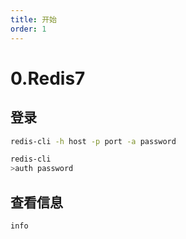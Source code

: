 ```yaml
---
title: 开始
order: 1
---
```


# 0.Redis7

## 登录

```bash
redis-cli -h host -p port -a password
```

```bash
redis-cli
>auth password
```

## 查看信息

```bash
info
```

